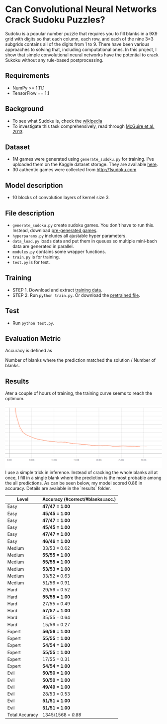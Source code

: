 # Can Convolutional Neural Networks Crack Sudoku Puzzles?

Sudoku is a popular number puzzle that requires you to fill blanks in a 9X9 grid with digits so that each column, each row, and each of the nine 3×3 subgrids contains all of the digits from 1 to 9. There have been various approaches to solving that, including computational ones. In this project, I show that simple convolutional neural networks have the potential to crack Sukoku without any rule-based postprocessing.

## Requirements
  * NumPy >= 1.11.1
  * TensorFlow == 1.1
	
## Background
* To see what Sudoku is, check the [wikipedia](https://en.wikipedia.org/wiki/Sudoku)
* To investigate this task comprehensively, read through [McGuire et al. 2013](https://arxiv.org/pdf/1201.0749.pdf).

## Dataset
* 1M games were generated using `generate_sudoku.py` for training. I've uploaded them on the Kaggle dataset storage. They are available [here](https://www.kaggle.com/bryanpark/sudoku/downloads/sudoku.zip).
* 30 authentic games were collected from http://1sudoku.com.

## Model description
* 10 blocks of convolution layers of kernel size 3.

## File description
  * `generate_sudoku.py` create sudoku games. You don't have to run this. Instead, download [pre-generated games](https://www.kaggle.com/bryanpark/sudoku/downloads/sudoku.zip).
  * `hyperparams.py` includes all ajustable hyper parameters.
  * `data_load.py` loads data and put them in queues so multiple mini-bach data are generated in parallel.
  * `modules.py` contains some wrapper functions.
  * `train.py` is for training.
  * `test.py` is for test.
  

## Training
* STEP 1. Download and extract [training data](https://www.kaggle.com/bryanpark/sudoku/downloads/sudoku.zip).
* STEP 2. Run `python train.py`. Or download the [pretrained file](https://u42868014.dl.dropboxusercontent.com/u/42868014/sudoku/logdir.tar.gz).

## Test
* Run `python test.py`.

## Evaluation Metric

Accuracy is defined as 

Number of blanks where the prediction matched the solution / Number of blanks.

## Results

Ater a couple of hours of training, the training curve seems to reach the optimum. 

<img src="fig/training_curve.png">
I use a simple trick in inference. Instead of cracking the whole blanks all at once, I fill in a single blank where the prediction is the most probable among the all predictions. As can be seen below, my model scored 0.86 in accuracy. Details are avaiable in the `results` folder.


 
| Level  |  Accuracy (#correct/#blanks=acc.) |
| ---    |---     |
|Easy|**47/47 = 1.00**|
|Easy|**45/45 = 1.00**|
|Easy|**47/47 = 1.00**|
|Easy|**45/45 = 1.00**|
|Easy|**47/47 = 1.00**|
|Easy|**46/46 = 1.00**|
|Medium|33/53 = 0.62|
|Medium|**55/55 = 1.00**|
|Medium|**55/55 = 1.00**|
|Medium|**53/53 = 1.00**|
|Medium|33/52 = 0.63|
|Medium|51/56 = 0.91|
|Hard|29/56 = 0.52|
|Hard|**55/55 = 1.00**|
|Hard|27/55 = 0.49|
|Hard|**57/57 = 1.00**|
|Hard|35/55 = 0.64|
|Hard|15/56 = 0.27|
|Expert|**56/56 = 1.00**|
|Expert|**55/55 = 1.00**|
|Expert|**54/54 = 1.00**|
|Expert|**55/55 = 1.00**|
|Expert|17/55 = 0.31|
|Expert|**54/54 = 1.00**|
|Evil|**50/50 = 1.00**|
|Evil|**50/50 = 1.00**|
|Evil|**49/49 = 1.00**|
|Evil|28/53 = 0.53|
|Evil|**51/51 = 1.00**|
|Evil|**51/51 = 1.00**|
|Total Accuracy| 1345/1568 = _0.86_|






